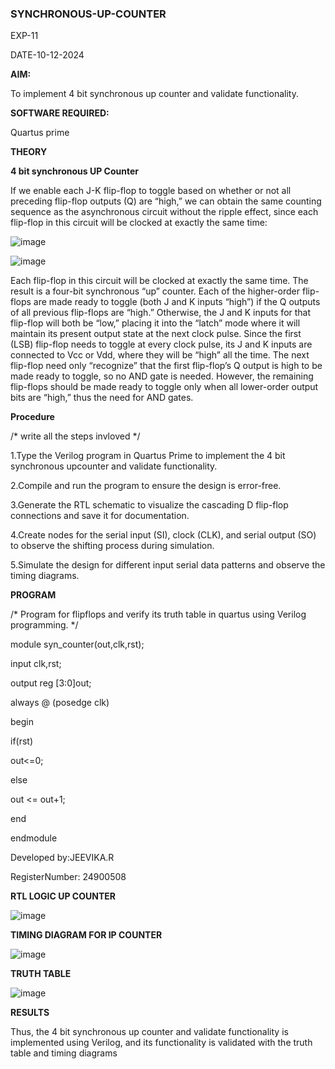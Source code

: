 ### SYNCHRONOUS-UP-COUNTER

EXP-11

DATE-10-12-2024

**AIM:**

To implement 4 bit synchronous up counter and validate functionality.

**SOFTWARE REQUIRED:**

Quartus prime

**THEORY**

**4 bit synchronous UP Counter**

If we enable each J-K flip-flop to toggle based on whether or not all preceding flip-flop outputs (Q) are “high,” we can obtain the same counting sequence as the asynchronous circuit without the ripple effect, since each flip-flop in this circuit will be clocked at exactly the same time:

![image](https://github.com/naavaneetha/SYNCHRONOUS-UP-COUNTER/assets/154305477/d5db3fa0-e413-404c-b80e-b2f39d82e7e8)


![image](https://github.com/naavaneetha/SYNCHRONOUS-UP-COUNTER/assets/154305477/52cb61eb-d04b-442d-810c-31185a68410b)

Each flip-flop in this circuit will be clocked at exactly the same time.
The result is a four-bit synchronous “up” counter. Each of the higher-order flip-flops are made ready to toggle (both J and K inputs “high”) if the Q outputs of all previous flip-flops are “high.”
Otherwise, the J and K inputs for that flip-flop will both be “low,” placing it into the “latch” mode where it will maintain its present output state at the next clock pulse.
Since the first (LSB) flip-flop needs to toggle at every clock pulse, its J and K inputs are connected to Vcc or Vdd, where they will be “high” all the time.
The next flip-flop need only “recognize” that the first flip-flop’s Q output is high to be made ready to toggle, so no AND gate is needed.
However, the remaining flip-flops should be made ready to toggle only when all lower-order output bits are “high,” thus the need for AND gates.

**Procedure**

/* write all the steps invloved */

1.Type the Verilog program in Quartus Prime to implement the 4 bit synchronous upcounter and validate functionality.

2.Compile and run the program to ensure the design is error-free.

3.Generate the RTL schematic to visualize the cascading D flip-flop connections and save it for documentation.

4.Create nodes for the serial input (SI), clock (CLK), and serial output (SO) to observe the shifting process during simulation.

5.Simulate the design for different input serial data patterns and observe the timing diagrams.


**PROGRAM**

/* Program for flipflops and verify its truth table in quartus using Verilog programming. */

module syn_counter(out,clk,rst);

input clk,rst;

output reg [3:0]out;

always @ (posedge clk)

begin

if(rst)

out<=0;

else

out <= out+1;

end

endmodule


Developed by:JEEVIKA.R

RegisterNumber: 24900508

**RTL LOGIC UP COUNTER**

![image](https://github.com/user-attachments/assets/c29d8186-f5fa-4c61-a8d1-8b892c7bf3f7)

**TIMING DIAGRAM FOR IP COUNTER**

![image](https://github.com/user-attachments/assets/d6070b68-d4f2-49bc-a79a-03ee84e8f087)

**TRUTH TABLE**

![image](https://github.com/user-attachments/assets/ef931058-c7e4-4920-aab3-62689ea5d01a)

**RESULTS**

Thus, the 4 bit synchronous up counter and validate functionality is implemented using Verilog, and its functionality is validated with the truth table and timing diagrams
